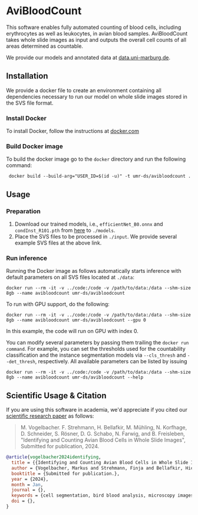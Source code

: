 # AviBloodCount
This software enables fully automated counting of blood cells, including erythrocytes as well as leukocytes, in avian blood samples. AviBloodCount takes whole slide images as input and outputs the overall cell counts of all areas determined as countable.

We provide our models and annotated data at [data.uni-marburg.de](https://data.uni-marburg.de/handle/dataumr/250).

## Installation
We provide a docker file to create an environment containing all dependencies necessary to run our model on whole slide images stored in the SVS file format.

### Install Docker
To install Docker, follow the instructions at [docker.com](https://www.docker.com/get-started/)

### Build Docker image
To build the docker image go to the `docker` directory and run the following command:

` docker build --build-arg="USER_ID=$(id -u)" -t umr-ds/avibloodcount .`

## Usage
### Preparation
1. Download our trained models, i.e., `efficientNet_B0.onnx` and `condInst_R101.pth` from [here](https://data.uni-marburg.de/handle/dataumr/250) to `./models`. 
2. Place the SVS files to be processed in `./input`. We provide several example SVS files at the above link.

### Run inference
Running the Docker image as follows automatically starts inference with default parameters on all SVS files located at `./data`:

`docker run --rm -it -v ../code:/code -v /path/to/data:/data --shm-size 8gb --name avibloodcount umr-ds/avibloodcount`

To run with GPU support, do the following:

`docker run --rm -it -v ../code:/code -v /path/to/data:/data --shm-size 8gb --name avibloodcount umr-ds/avibloodcount --gpu 0`

In this example, the code will run on GPU with index 0.

You can modify several parameters by passing them trailing the `docker run command`. For example, you can set the thresholds used for the countability classification and the instance segmentation models via `--cls_thresh` and `--det_thresh`, respectively. All available parameters can be listed by issuing 

`docker run --rm -it -v ../code:/code -v /path/to/data:/data --shm-size 8gb --name avibloodcount umr-ds/avibloodcount --help`


## Scientific Usage & Citation

If you are using this software in academia, we'd appreciate if you cited our [scientific research paper](#) as follows:

> M. Vogelbacher. F. Strehmann, H. Bellafkir, M. Mühling, N. Korfhage, D. Schneider, S. Rösner, D. G. Schabo, N. Farwig, and B. Freisleben, "Identifying and Counting Avian Blood Cells in Whole Slide Images", Submitted for publication, 2024.

```bibtex
@article{vogelbacher2024identifying,
  title = {{Identifying and Counting Avian Blood Cells in Whole Slide Images}},
  author = {Vogelbacher, Markus and Strehmann, Finja and Bellafkir, Hicham and M{\"u}hling, Markus and Korfhage, Nikolaus and Schneider, Daniel and R{\"o}sner, Sascha and Schabo, Dana G. and Farwig, Nina and Freisleben, Bernd},
  booktitle = {Submitted for publication.},
  year = {2024},
  month = Jan,
  journal = {},
  keywords = {cell segmentation, bird blood analysis, microscopy images, blood smear images, object detection, ornithology},
  doi = {},
}
```